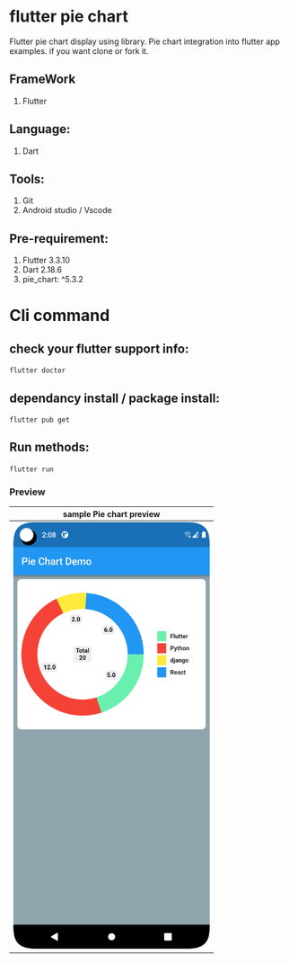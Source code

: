 # flutter pie chart
Flutter pie chart display using library. Pie chart integration into flutter app examples. if you want clone or fork it.

## FrameWork
1. Flutter

## Language:
1. Dart

## Tools:
1. Git
2. Android studio / Vscode

## Pre-requirement:
1. Flutter 3.3.10
2. Dart 2.18.6 
3. pie_chart: ^5.3.2

# Cli command
## check your flutter support info:
```
flutter doctor
```
## dependancy install / package install:
```
flutter pub get
```
## Run methods:
```
flutter run
```
### Preview

|      sample Pie chart preview      | 
|:----------------------------------:|
| <img src="sample.png" width="350"> | 
